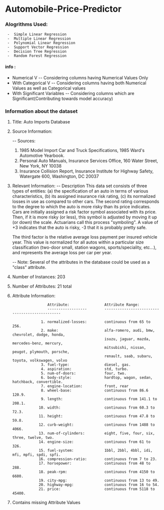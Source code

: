 # Automobile-Price-Predictor

### Alogrithms Used:
     -  Simple Linear Regression
     -  Multiple Linear Regression
     -  Polynomial Linear Regression
     -  Support Vector Regression
     -  Decision Tree Regression 
     -  Random Forest Regression
 

#### info :

   - Numerical V -- Considering columns having Numerical Values Only
   - With Categorical V -- Considering columns having both Numerical Values as well as Categorical values
   - With Significant Variables -- Considering columns which are Significant(Contributing towards model accuracy)
  
      
   
### Information about the dataset ####

1. Title: Auto Imports Database

2. Source Information:

   -- Sources:
     1) 1985 Model Import Car and Truck Specifications, 1985 Ward's
        Automotive Yearbook.
     2) Personal Auto Manuals, Insurance Services Office, 160 Water
        Street, New York, NY 10038 
     3) Insurance Collision Report, Insurance Institute for Highway
        Safety, Watergate 600, Washington, DC 20037


3. Relevant Information:
   -- Description
      This data set consists of three types of entities: (a) the
      specification of an auto in terms of various characteristics, (b)
      its assigned insurance risk rating, (c) its normalized losses in use
      as compared to other cars.  The second rating corresponds to the
      degree to which the auto is more risky than its price indicates.
      Cars are initially assigned a risk factor symbol associated with its
      price.   Then, if it is more risky (or less), this symbol is
      adjusted by moving it up (or down) the scale.  Actuarians call this
      process "symboling".  A value of +3 indicates that the auto is
      risky, -3 that it is probably pretty safe.

      The third factor is the relative average loss payment per insured
      vehicle year.  This value is normalized for all autos within a
      particular size classification (two-door small, station wagons,
      sports/speciality, etc...), and represents the average loss per car
      per year.

   -- Note: Several of the attributes in the database could be used as a
            "class" attribute.

4. Number of Instances: 203

5. Number of Attributes: 21 total

6. Attribute Information:

                       Attribute:                Attribute Range:
                       ------------------        -----------------------------------------------

                    1. normalized-losses:        continuous from 65 to 256.
                    2. make:                     alfa-romero, audi, bmw, chevrolet, dodge, honda,
                                                 isuzu, jaguar, mazda, mercedes-benz, mercury,
                                                 mitsubishi, nissan, peugot, plymouth, porsche,
                                                 renault, saab, subaru, toyota, volkswagen, volvo
                    3. fuel-type:                diesel, gas.
                    4. aspiration:               std, turbo.
                    5. num-of-doors:             four, two.
                    6. body-style:               hardtop, wagon, sedan, hatchback, convertible.
                    7. engine-location:          front, rear
                    8. wheel-base:               continuous from 86.6 120.9.
                    9. length:                   continuous from 141.1 to 208.1.
                   10. width:                    continuous from 60.3 to 72.3.
                   11. height:                   continuous from 47.8 to 59.8.
                   12. curb-weight:              continuous from 1488 to 4066.
                   13. num-of-cylinders:         eight, five, four, six, three, twelve, two.
                   14. engine-size:              continuous from 61 to 326.
                   15. fuel-system:              1bbl, 2bbl, 4bbl, idi, mfi, mpfi, spdi, spfi.
                   16. compression-ratio:        continuous from 7 to 23.
                   17. horsepower:               continuous from 48 to 288.
                   18. peak-rpm:                 continuous from 4150 to 6600.
                   19. city-mpg:                 continuous from 13 to 49.
                   20. highway-mpg:              continuous from 16 to 54.
                   21. price:                    continuous from 5118 to 45400.

8. Contains missing Attribute Values
 
